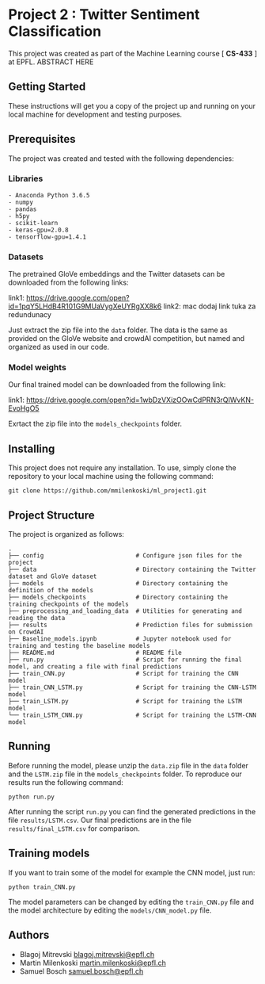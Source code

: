 # Project 2 : Twitter Sentiment Classification

This project was created as part of the Machine Learning course [ **CS-433** ] at EPFL. ABSTRACT HERE

## Getting Started

These instructions will get you a copy of the project up and running on your local machine for development and testing purposes.

## Prerequisites
The project was created and tested with the following dependencies:

### Libraries
```
- Anaconda Python 3.6.5
- numpy
- pandas
- h5py
- scikit-learn
- keras-gpu=2.0.8
- tensorflow-gpu=1.4.1
```

### Datasets
The pretrained GloVe embeddings and the Twitter datasets can be downloaded from the following links:

link1: https://drive.google.com/open?id=1pqY5LHdB4R101G9MUaVygXeUYRgXX8k6
link2: mac dodaj link tuka za redundunacy

Just extract the zip file into the `data` folder. The data is the same as provided on the GloVe website and crowdAI competition, but named and organized as used in our code.

### Model weights
Our final trained model can be downloaded from the following link:

link1: https://drive.google.com/open?id=1wbDzVXizOOwCdPRN3rQIWvKN-EvoHgO5

Exrtact the zip file into the `models_checkpoints` folder.


## Installing

This project does not require any installation. To use, simply clone the repository to your local machine using the following command:

```
git clone https://github.com/mmilenkoski/ml_project1.git
```

## Project Structure
The project is organized as follows:

    .
    ├── config                          # Configure json files for the project
    ├── data                            # Directory containing the Twitter dataset and GloVe dataset
    ├── models                          # Directory containing the definition of the models
    ├── models_checkpoints              # Directory containing the training checkpoints of the models
    ├── preprocessing_and_loading_data  # Utilities for generating and reading the data
    ├── results                         # Prediction files for submission on CrowdAI
    ├── Baseline_models.ipynb           # Jupyter notebook used for training and testing the baseline models
    ├── README.md                       # README file
    ├── run.py                          # Script for running the final model, and creating a file with final predictions
    ├── train_CNN.py                    # Script for training the CNN model
    ├── train_CNN_LSTM.py               # Script for training the CNN-LSTM model
    ├── train_LSTM.py                   # Script for training the LSTM model
    └── train_LSTM_CNN.py               # Script for training the LSTM-CNN model
    
## Running

Before running the model, please unzip the `data.zip` file in the `data` folder and the `LSTM.zip` file in the `models_checkpoints` folder. To reproduce our results run the following command:

``` 
python run.py
```

After running the script `run.py` you can find the generated predictions in the file `results/LSTM.csv`. Our final predictions are in the file `results/final_LSTM.csv` for comparison.

## Training models

If you want to train some of the model for example the CNN model, just run:

```
python train_CNN.py
```

The model parameters can be changed by editing the `train_CNN.py` file and the model architecture by editing the `models/CNN_model.py` file.

## Authors

* Blagoj Mitrevski      blagoj.mitrevski@epfl.ch
* Martin Milenkoski     martin.milenkoski@epfl.ch
* Samuel Bosch          samuel.bosch@epfl.ch
